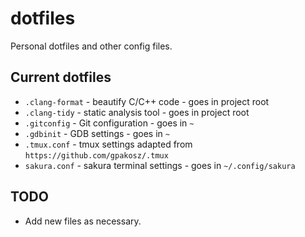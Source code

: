# dotfiles

Personal dotfiles and other config files.

## Current dotfiles

* `.clang-format` - beautify C/C++ code - goes in project root
* `.clang-tidy` - static analysis tool - goes in project root
* `.gitconfig` - Git configuration - goes in `~`
* `.gdbinit` - GDB settings - goes in `~`
* `.tmux.conf` - tmux settings adapted from `https://github.com/gpakosz/.tmux`
* `sakura.conf` - sakura terminal settings - goes in `~/.config/sakura`

## TODO

* Add new files as necessary.
